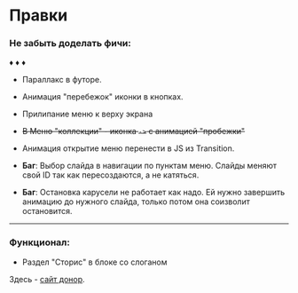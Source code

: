 # Правки

### Не забыть доделать фичи:

♦ ♦ ♦ 
* Параллакс в футоре.
* Анимация "перебежок" иконки в кнопках. 
* Прилипание меню к верху экрана
* ~~В Меню "коллекции" - иконка `->` с анимацией "пробежки"~~
* Анимация открытие меню перенести в JS из Transition. 


* **Баг**: Выбор слайда в навигации по пунктам меню. Слайды меняют свой ID так как пересоздаются, а не катяться. 
* **Баг**: Остановка карусели не работает как надо. Ей нужно завершить анимацию до нужного слайда, только потом она соизволит остановится. 

***

### Функционал:
* Раздел "Сторис" в блоке со слоганом



Здесь - [сайт донор](https://www.modelec.com/fr).
